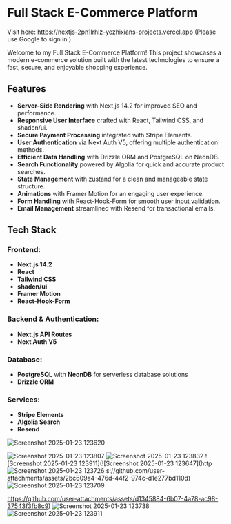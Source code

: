 # Full Stack E-Commerce Platform

Visit here: https://nextjs-2pn1lrhlz-yezhixians-projects.vercel.app
(Please use Google to sign in.)

Welcome to my Full Stack E-Commerce Platform! This project showcases a modern e-commerce solution built with the latest technologies to ensure a fast, secure, and enjoyable shopping experience.

## Features

- **Server-Side Rendering** with Next.js 14.2 for improved SEO and performance.
- **Responsive User Interface** crafted with React, Tailwind CSS, and shadcn/ui.
- **Secure Payment Processing** integrated with Stripe Elements.
- **User Authentication** via Next Auth V5, offering multiple authentication methods.
- **Efficient Data Handling** with Drizzle ORM and PostgreSQL on NeonDB.
- **Search Functionality** powered by Algolia for quick and accurate product searches.
- **State Management** with zustand for a clean and manageable state structure.
- **Animations** with Framer Motion for an engaging user experience.
- **Form Handling** with React-Hook-Form for smooth user input validation.
- **Email Management** streamlined with Resend for transactional emails.

## Tech Stack

### Frontend:
- **Next.js 14.2**
- **React**
- **Tailwind CSS**
- **shadcn/ui**
- **Framer Motion**
- **React-Hook-Form**

### Backend & Authentication:
- **Next.js API Routes**
- **Next Auth V5**

### Database:
- **PostgreSQL** with **NeonDB** for serverless database solutions
- **Drizzle ORM**

### Services:
- **Stripe Elements**
- **Algolia Search**
- **Resend**

![Screenshot 2025-01-23 123620](https://github.com/user-attachments/assets/2fd59111-36e1-4e05-823d-b88849d17162)


![Screenshot 2025-01-23 123807](https://github.com/user-attachments/assets/8b05b78d-16ce-4d6a-bc3e-96eb96000abd)
![Screenshot 2025-01-23 123832](https://github.com/user-attachments/assets/a963c849-4b12-4e52-b475-b5bf5fe6ce6a)
![Screenshot 2025-01-23 123911](![Screenshot 2025-01-23 123647](http![Screenshot 2025-01-23 123726](https://github.com/user-attachments/assets/d508008d-164c-4502-b707-f59ff5926d85)
s://github.com/user-attachments/assets/2bc609a4-476d-44f2-974c-d1e277bd110d)![Screenshot 2025-01-23 123709](https://github.com/user-attachments/assets/57aae344-7345-4ac5-adff-3ee3c6b92274)

https://github.com/user-attachments/assets/d1345884-6b07-4a78-ac98-37543f3fb8c9)
![Screenshot 2025-01-23 123738](https://github.com/user-attachments/assets/eb4943a7-5287-4235-8e23-34231ff62856)
![Screenshot 2025-01-23 123911](https://github.com/user-attachments/assets/b71fc0b9-8d11-413c-8bed-2e0e2323df6f)
